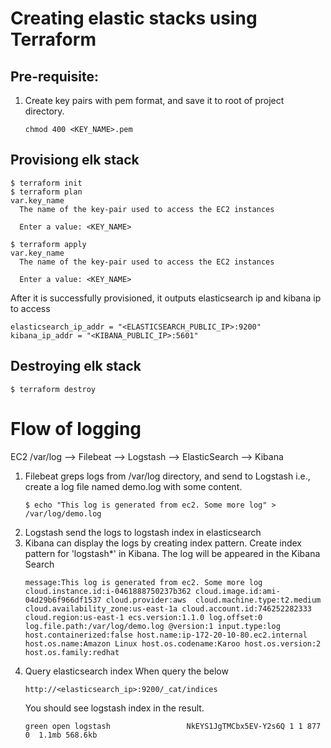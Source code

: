 # Creating elastic stacks using Terraform

## Pre-requisite:
1. Create key pairs with pem format, and save it to root of project directory.
   ```
   chmod 400 <KEY_NAME>.pem
   ```
## Provisiong elk stack
```
$ terraform init
$ terraform plan
var.key_name
  The name of the key-pair used to access the EC2 instances

  Enter a value: <KEY_NAME>

$ terraform apply
var.key_name
  The name of the key-pair used to access the EC2 instances

  Enter a value: <KEY_NAME>
```
After it is successfully provisioned, it outputs elasticsearch ip and kibana ip to access
```
elasticsearch_ip_addr = "<ELASTICSEARCH_PUBLIC_IP>:9200"
kibana_ip_addr = "<KIBANA_PUBLIC_IP>:5601"
```

## Destroying elk stack
```
$ terraform destroy
```


# Flow of logging
EC2 /var/log  --> Filebeat --> Logstash --> ElasticSearch --> Kibana

1. Filebeat greps logs from /var/log directory, and send to Logstash
   i.e., create a log file named demo.log with some content.
   ```
   $ echo "This log is generated from ec2. Some more log" > /var/log/demo.log
   ```
2. Logstash send the logs to logstash index in elasticsearch
3. Kibana can display the logs by creating index pattern.
   Create index pattern for 'logstash*' in Kibana.
   The log will be appeared in the Kibana Search
   ```
   message:This log is generated from ec2. Some more log cloud.instance.id:i-0461888750237b362 cloud.image.id:ami-04d29b6f966df1537 cloud.provider:aws  cloud.machine.type:t2.medium cloud.availability_zone:us-east-1a cloud.account.id:746252282333 cloud.region:us-east-1 ecs.version:1.1.0 log.offset:0 log.file.path:/var/log/demo.log @version:1 input.type:log host.containerized:false host.name:ip-172-20-10-80.ec2.internal host.os.name:Amazon Linux host.os.codename:Karoo host.os.version:2 host.os.family:redhat
   ```
4. Query elasticsearch index
   When query the below
   ```
   http://<elasticsearch_ip>:9200/_cat/indices
   ```
   You should see logstash index in the result.
   ```
   green open logstash                 NkEYS1JgTMCbx5EV-Y2s6Q 1 1 877 0  1.1mb 568.6kb
   ```
